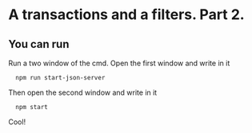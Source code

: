 # A transactions and a filters. Part 2.
## You can run
Run a two window of the cmd.
Open the first window and write in it
```
  npm run start-json-server
```  
Then open the second window and write in it
```
  npm start
```
Cool!
